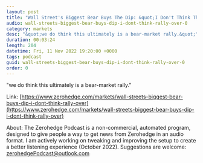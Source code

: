 ```yaml
---
layout: post
title: "Wall Street's Biggest Bear Buys The Dip: &quot;I Don't Think This Rally Is Over&quot;"
audio: wall-streets-biggest-bear-buys-dip-i-dont-think-rally-over-0
category: markets
desc: "&quot;we do think this ultimately is a bear-market rally.&quot;"
duration: 00:03:24
length: 204
datetime: Fri, 11 Nov 2022 19:20:00 +0000
tags: podcast
guid: wall-streets-biggest-bear-buys-dip-i-dont-think-rally-over-0
order: 0
---
```

&quot;we do think this ultimately is a bear-market rally.&quot;

Link: [https://www.zerohedge.com/markets/wall-streets-biggest-bear-buys-dip-i-dont-think-rally-over](https://www.zerohedge.com/markets/wall-streets-biggest-bear-buys-dip-i-dont-think-rally-over)

About: The Zerohedge Podcast is a non-commercial, automated program, designed to give people a way to get news from Zerohedge in an audio format.  I am actively working on tweaking and improving the setup to create a better listening experience (October 2022).  Suggestions are welcome: [zerohedgePodcast@outlook.com](mailto:zerohedgePodcast@outlook.com)